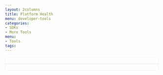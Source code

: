 ```yaml
---
layout: 2columns
title: Platform Health
menu: developer-tools
categories: 
- SDKs 
- More Tools
menu: 
- Tools
tags: 
---
```

<script src="/javascripts/twitter.js">
</script>


<div class="ch-g1-2">
    <div class="ch-leftcolumn" >
        <div id="apiStatus" style="border: 1px solid #efefef;padding: 10px; font-size: 20px;">
        </div>
    </div>
</div>
<div class="ch-g1-2">
    <div class="ch-rightcolumn">
        <div id="feedStatus" style="border: 1px solid #efefef;padding: 10px; font-size: 20px;">
        </div>
    </div>
</div>

<div class="ch-g1">
    <div id="lastTweets">
    </div>
</div>
     

<style>
#lastTweets {
    width: 600px;
    font-family: georgia;
    font-size: 15px;
    color: #333333;
    padding: 10px;
}
 
#lastTweets .tweet {
    margin: 0 auto 15px auto;
    padding: 0 0 15px 0;
    border-bottom: 1px dotted #ccc;
}
 
#lastTweets .tweet a {
    text-decoration: none;
    color: #13c9d0;
}
 
#lastTweets .tweet a:hover {
    text-decoration: underline;
}
 
#lastTweets .tweet .time {
    font-size: 10px;
    font-style: italic;
    color: #666666;
}
</style>

